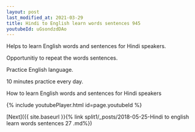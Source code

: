 ```yaml
---
layout: post
last_modified_at: 2021-03-29
title: Hindi to English learn words sentences 945 
youtubeId: uGsondzdDAo
---
```

 
 
Helps to learn English words and sentences for Hindi speakers.

Opportunitiy to repeat the words sentences. 

Practice English language. 
 
10 minutes practice every day. 
 
How to learn English words and sentences for Hindi speakers 
 
{% include youtubePlayer.html id=page.youtubeId %}
 
 
[Next]({{ site.baseurl }}{% link  split1/_posts/2018-05-25-Hindi to english learn words sentences 27 .md%})
 
